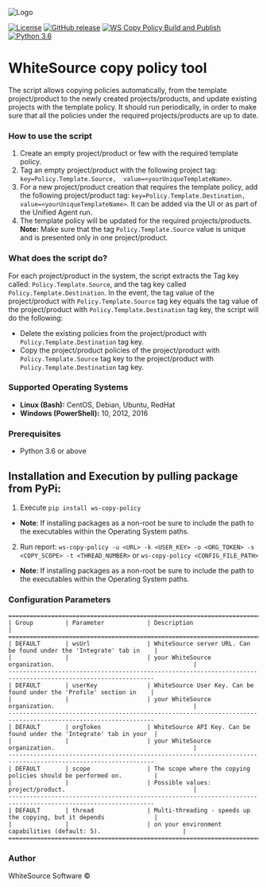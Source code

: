![Logo](https://whitesource-resources.s3.amazonaws.com/ws-sig-images/Whitesource_Logo_178x44.png)

[![License](https://img.shields.io/badge/License-Apache%202.0-yellowgreen.svg)](https://opensource.org/licenses/Apache-2.0)
[![GitHub release](https://img.shields.io/github/v/release/whitesource-ps/ws-copy-policy)](https://github.com/whitesource-ps/ws-copy-policy/releases/latest)
[![WS Copy Policy Build and Publish](https://github.com/whitesource-ps/ws-copy-policy/actions/workflows/ci.yml/badge.svg)](https://github.com/whitesource-ps/ws-copy-policy/actions/workflows/ci.yml)
[![Python 3.6](https://upload.wikimedia.org/wikipedia/commons/thumb/8/8c/Blue_Python_3.6%2B_Shield_Badge.svg/86px-Blue_Python_3.6%2B_Shield_Badge.svg.png)](https://www.python.org/downloads/release/python-360/)


# WhiteSource copy policy tool
The script allows copying policies automatically, from the template project/product to the newly created projects/products, and update existing projects with the template policy.
It should run periodically, in order to make sure that all the policies under the required projects/products are up to date.

### How to use the script
1. Create an empty project/product or few with the required template policy.
2. Tag an empty project/product with the following project tag: `key=Policy.Template.Source,  value=<yourUniqueTemplateName>`.
3. For a new project/product creation that requires the template policy, add the following project/product tag: `key=Policy.Template.Destination, value=<yourUniqueTemplateName>`. It can be added via the UI or as part of the Unified Agent run.
4. The template policy will be updated for the required projects/products.
   **Note:** Make sure that the tag `Policy.Template.Source` value is unique and is presented only in one project/product.

### What does the script do?
For each project/product in the system, the script extracts the Tag key called: `Policy.Template.Source`, and the tag key called `Policy.Template.Destination`. 
In the event, the tag value of the project/product with `Policy.Template.Source` tag key equals the tag value of the project/product with `Policy.Template.Destination` tag key, the script will do the following:
- Delete the existing policies from the project/product with `Policy.Template.Destination` tag key.
- Copy the project/product policies of the project/product with `Policy.Template.Source` tag key to the project/product with `Policy.Template.Destination` tag key.


### Supported Operating Systems
- **Linux (Bash):**	CentOS, Debian, Ubuntu, RedHat
- **Windows (PowerShell):**	10, 2012, 2016

### Prerequisites
- Python 3.6 or above

## Installation and Execution by pulling package from PyPi:
1. Execute `pip install ws-copy-policy`
* **Note**:  If installing packages as a non-root be sure to include the path to the executables within the Operating System paths.
2. Run report:
   `ws-copy-policy -u <URL> -k <USER_KEY> -o <ORG_TOKEN> -s <COPY_SCOPE> -t <THREAD_NUMBER>`
   or
   `ws-copy-policy <CONFIG_FILE_PATH>`
* **Note**:  If installing packages as a non-root be sure to include the path to the executables within the Operating System paths.

### Configuration Parameters
```
===============================================================================================================
| Group         | Parameter            | Description                                                          |
===============================================================================================================
| DEFAULT       | wsUrl                | WhiteSource server URL. Can be found under the 'Integrate' tab in    |   
|               |                      | your WhiteSource organization.                                       |
---------------------------------------------------------------------------------------------------------------
| DEFAULT       | userKey              | WhiteSource User Key. Can be found under the 'Profile' section in    |
|               |                      | your WhiteSource organization.                                       |
---------------------------------------------------------------------------------------------------------------
| DEFAULT       | orgToken             | WhiteSource API Key. Can be found under the 'Integrate' tab in your  |
|               |                      | your WhiteSource organization.                                       |
---------------------------------------------------------------------------------------------------------------
| DEFAULT       | scope                | The scope where the copying policies should be performed on.         |
|               |                      | Possible values: project/product.                                    |
---------------------------------------------------------------------------------------------------------------
| DEFAULT       | thread               | Multi-threading - speeds up the copying, but it depends              |
|               |                      | on your environment capabilities (default: 5).                       |
===============================================================================================================
```

### Author
WhiteSource Software ©


